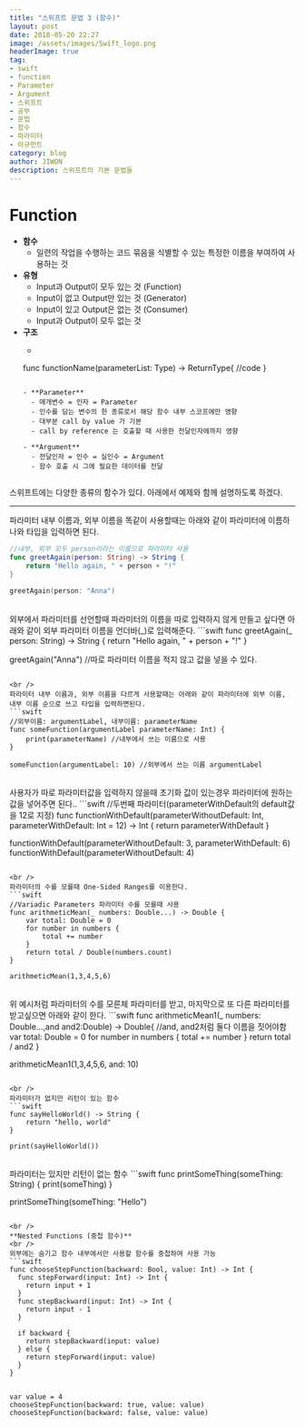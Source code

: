 ```yaml
---
title: "스위프트 문법 3 (함수)"
layout: post
date: 2018-05-20 22:27
image: /assets/images/Swift_logo.png
headerImage: true
tag:
- swift
- function
- Parameter
- Argument
- 스위프트
- 공부
- 문법
- 함수
- 파라미터
- 아규먼트
category: blog
author: JIWON
description: 스위프트의 기본 문법들
---
```

# Function
  - **함수**
    - 일련의 작업을 수행하는 코드 묶음을 식별할 수 있는 특정한 이름을 부여하여 사용하는 것
  - **유형**
    - Input과 Output이 모두 있는 것 (Function)
    - Input이 없고 Output만 있는 것 (Generator)
    - Input이 있고 Output은 없는 것 (Consumer)
    - Input과 Output이 모두 없는 것
  - **구조**
    - ```swift
    func functionName(parameterList: Type) -> ReturnType{
      //code
    }
    ```
    
    - **Parameter**
      - 매개변수 = 인자 = Parameter
      - 인수를 담는 변수의 한 종류로서 해당 함수 내부 스코프에만 영향
      - 대부분 call by value 가 기본
      - call by reference 는 호출할 때 사용한 전달인자에까지 영향

    - **Argument**
      - 전달인자 = 인수 = 실인수 = Argument
      - 함수 호출 시 그에 필요한 데이터를 전달
      
스위프트에는 다양한 종류의 함수가 있다. 아래에서 예제와 함께 설명하도록 하겠다.
<br />

---
파라미터 내부 이름과, 외부 이름을 똑같이 사용할때는 아래와 같이 파라미터에 이름하나와 타입을 입력하면 된다.
```swift
//내부, 외부 모두 person이라는 이름으로 파라미터 사용
func greetAgain(person: String) -> String { 
    return "Hello again, " + person + "!"
}

greetAgain(person: "Anna")
```

<br />
외부에서 파라미터를 선언할때 파라미터의 이름을 따로 입력하지 않게 만들고 싶다면 아래와 같이 외부 파라미터 이름을 언더바(_)로 입력해준다.
```swift
func greetAgain(_ person: String) -> String { 
    return "Hello again, " + person + "!"
}

greetAgain("Anna") //따로 파라미터 이름을 적지 않고 값을 넣을 수 있다.
```

<br />
파라미터 내부 이름과, 외부 이름을 다르게 사용할때는 아래와 같이 파라미터에 외부 이름, 내부 이름 순으로 쓰고 타입을 입력하면된다.
```swift
//외부이름: argumentLabel, 내부이름: parameterName
func someFunction(argumentLabel parameterName: Int) { 
    print(parameterName) //내부에서 쓰는 이름으로 사용
}

someFunction(argumentLabel: 10) //외부에서 쓰는 이름 argumentLabel
```

<br />
사용자가 따로 파라미터값을 입력하지 않을때 초기화 값이 있는경우 파라미터에 원하는 값을 넣어주면 된다..
```swift
//두번째 파라미터(parameterWithDefault의 default값을 12로 지정)
func functionWithDefault(parameterWithoutDefault: Int, parameterWithDefault: Int = 12) -> Int {
    return parameterWithDefault
}

functionWithDefault(parameterWithoutDefault: 3, parameterWithDefault: 6) 
functionWithDefault(parameterWithoutDefault: 4)
```

<br />
파라미터의 수를 모를때 One-Sided Ranges를 이용한다.
```swift
//Variadic Parameters 파라미터 수를 모를때 사용
func arithmeticMean(_ numbers: Double...) -> Double {
    var total: Double = 0
    for number in numbers {
        total += number
    }
    return total / Double(numbers.count)
}

arithmeticMean(1,3,4,5,6)
```

<br />
위 예시처럼 파라미터의 수를 모른체 파라미터를 받고, 마지막으로 또 다른 파라미터를 받고싶으면 아래와 같이 한다.
```swift
func arithmeticMean1(_ numbers: Double...,and and2:Double) -> Double{  //and, and2처럼 둘다 이름을 짓어야함
    var total: Double = 0
    for number in numbers {
        total += number
    }
    return total / and2
}

arithmeticMean1(1,3,4,5,6, and: 10)
```

<br />
파라미터가 없지만 리턴이 있는 함수
```swift
func sayHelloWorld() -> String {
    return "hello, world"
}

print(sayHelloWorld())
```

<br />
파라미터는 있지만 리턴이 없는 함수
```swift
func printSomeThing(someThing: String) {
    print(someThing)
}

printSomeThing(someThing: "Hello")
```

<br />
**Nested Functions (중첩 함수)**
<br />
외부에는 숨기고 함수 내부에서만 사용할 함수를 중첩하여 사용 가능
```swift
func chooseStepFunction(backward: Bool, value: Int) -> Int {
  func stepForward(input: Int) -> Int {
    return input + 1
  }
  func stepBackward(input: Int) -> Int {
    return input - 1
  }
  
  if backward {
    return stepBackward(input: value)
  } else {
    return stepForward(input: value)
  }
}


var value = 4
chooseStepFunction(backward: true, value: value)
chooseStepFunction(backward: false, value: value)
```

<br />